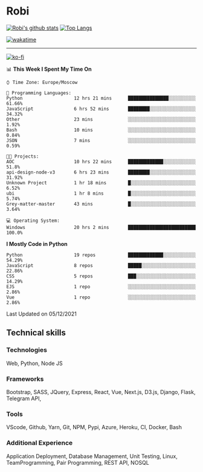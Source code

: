 # Robi

[![Robi's github stats](https://github-readme-stats-lime-theta.vercel.app/api?username=robimez&count_private=true&show_icons=true&theme=dark)](https://github.com/RobiMez)
[![Top Langs](https://github-readme-stats-lime-theta.vercel.app/api/top-langs/?username=robimez&layout=compact)](https://github.com/robimez)

[![wakatime](https://wakatime.com/badge/user/b864c643-d1a3-41f5-9e0f-8ecf20a95c65.svg)](https://wakatime.com/@b864c643-d1a3-41f5-9e0f-8ecf20a95c65)

---
[![ko-fi](https://ko-fi.com/img/githubbutton_sm.svg)](https://ko-fi.com/K3K74LSLU)

<!--START_SECTION:waka-->
📊 **This Week I Spent My Time On** 

```text
⌚︎ Time Zone: Europe/Moscow

💬 Programming Languages: 
Python                   12 hrs 21 mins      ███████████████░░░░░░░░░░   61.66% 
JavaScript               6 hrs 52 mins       ████████░░░░░░░░░░░░░░░░░   34.32% 
Other                    23 mins             ░░░░░░░░░░░░░░░░░░░░░░░░░   1.92% 
Bash                     10 mins             ░░░░░░░░░░░░░░░░░░░░░░░░░   0.84% 
JSON                     7 mins              ░░░░░░░░░░░░░░░░░░░░░░░░░   0.59%

🐱‍💻 Projects: 
AOC                      10 hrs 22 mins      █████████████░░░░░░░░░░░░   51.8% 
api-design-node-v3       6 hrs 23 mins       ████████░░░░░░░░░░░░░░░░░   31.92% 
Unknown Project          1 hr 18 mins        █░░░░░░░░░░░░░░░░░░░░░░░░   6.52% 
ubi                      1 hr 8 mins         █░░░░░░░░░░░░░░░░░░░░░░░░   5.74% 
Grey-matter-master       43 mins             █░░░░░░░░░░░░░░░░░░░░░░░░   3.64%

💻 Operating System: 
Windows                  20 hrs 2 mins       █████████████████████████   100.0%

```

**I Mostly Code in Python** 

```text
Python                   19 repos            █████████████░░░░░░░░░░░░   54.29% 
JavaScript               8 repos             █████░░░░░░░░░░░░░░░░░░░░   22.86% 
CSS                      5 repos             ███░░░░░░░░░░░░░░░░░░░░░░   14.29% 
EJS                      1 repo              ░░░░░░░░░░░░░░░░░░░░░░░░░   2.86% 
Vue                      1 repo              ░░░░░░░░░░░░░░░░░░░░░░░░░   2.86%

```



 Last Updated on 05/12/2021
<!--END_SECTION:waka-->

## Technical skills

### Technologies 

Web, Python, Node JS

### Frameworks

Bootstrap, SASS, JQuery, Express, React, Vue, Next.js,
D3.js, Django, Flask, Telegram API,

### Tools

VScode, Github, Yarn, Git, NPM, Pypi, Azure, Heroku, CI, Docker, Bash

### Additional Experience

Application Deployment, Database Management, Unit Testing, Linux, TeamProgramming, Pair Programming, REST API, NOSQL
